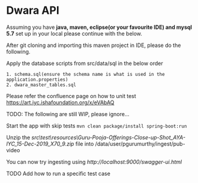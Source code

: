 # Dwara API
Assuming you have **java, maven, eclipse(or your favourite IDE) and mysql 5.7** set up in your local please continue with the below.

After git cloning and importing this maven project in IDE, please do the following.

Apply the database scripts from src/data/sql in the below order

    1. schema.sql(ensure the schema name is what is used in the application.properties)
    2. dwara_master_tables.sql

Please refer the confluence page on how to unit test https://art.iyc.ishafoundation.org/x/eVAbAQ 


TODO: The following are still WIP, please ignore...
	
Start the app with skip tests
    ```mvn clean package/install spring-boot:run```

	
Unzip the *src\test\resources\Guru-Pooja-Offerings-Close-up-Shot_AYA-IYC_15-Dec-2019_X70_9.zip* file into /data/user/pgurumurthy/ingest/pub-video

You can now try ingesting using *http://localhost:9000/swagger-ui.html*

TODO Add how to run a specific test case